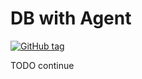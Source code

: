 # DB with Agent
[![GitHub tag](https://img.shields.io/github/v/tag/imperva/dsfkit.svg)](https://github.com/imperva/dsfkit/tags)

TODO continue
